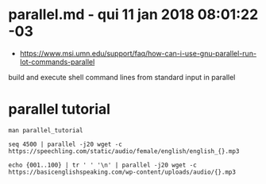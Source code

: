 # parallel.md - qui 11 jan 2018 08:01:22 -03
+ https://www.msi.umn.edu/support/faq/how-can-i-use-gnu-parallel-run-lot-commands-parallel

build and execute shell command lines from standard input in parallel

# parallel tutorial

    man parallel_tutorial

    seq 4500 | parallel -j20 wget -c https://speechling.com/static/audio/female/english/english_{}.mp3

    echo {001..100} | tr ' ' '\n' | parallel -j20 wget -c https://basicenglishspeaking.com/wp-content/uploads/audio/{}.mp3
